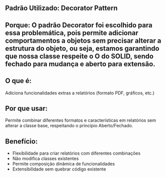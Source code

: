 ## Padrão Utilizado: Decorator Pattern

## Porque: O padrão Decorator foi escolhido para essa problemática, pois permite adicionar comportamentos a objetos sem precisar alterar a estrutura do objeto, ou seja, estamos garantindo que nossa classe respeite o O do SOLID, sendo fechado para mudança e aberto para extensão.

## O que é:
Adiciona funcionalidades extras a relatórios (formato PDF, gráficos, etc.)

## Por que usar:
Permite combinar diferentes formatos e características em relatórios sem alterar a classe base, respeitando o princípio Aberto/Fechado.

## Benefício:
- Flexibilidade para criar relatórios com diferentes combinações
- Não modifica classes existentes
- Permite composição dinâmica de funcionalidades
- Extensibilidade sem quebrar código existente